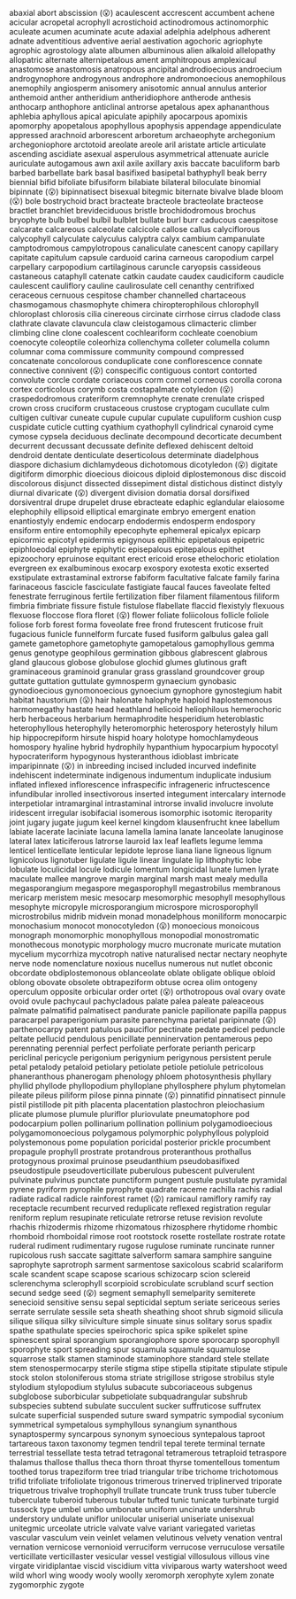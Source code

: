 abaxial
abort
abscission (😮)
acaulescent
accrescent
accumbent
achene
acicular
acropetal
acrophyll
acrostichoid
actinodromous
actinomorphic
aculeate
acumen
acuminate
acute
adaxial
adelphia
adelphous
adherent
adnate
adventitious
adventive
aerial
aestivation
agochoric
agriophyte
agrophic
agrostology
alate
albumen
albuminous
alien
alkaloid
allelopathy
allopatric
alternate
alternipetalous
ament
amphitropous
amplexicaul
anastomose
anastomosis
anatropous
ancipital
androdioecious
androecium
androgynophore
androgynous
androphore
andromonoecious
anemophilous
anemophily
angiosperm
anisomery
anisotomic
annual
annulus
anterior
anthemoid
anther
antheridium
antheridiophore
antherode
anthesis
anthocarp
anthophore
anticlinal
antrorse
apetalous
apex
aphananthous
aphlebia
aphyllous
apical
apiculate
apiphily
apocarpous
apomixis
apomorphy
apopetalous
apophyllous
apophysis
appendage
appendiculate
appressed
arachnoid
arborescent
arboretum
archaeophyte
archegonium
archegoniophore
arctotoid
areolate
areole
aril
aristate
article
articulate
ascending
ascidiate
asexual
asperulous
asymmetrical
attenuate
auricle
auriculate
autogamous
awn
axil
axile
axillary
axis
baccate
baculiform
barb
barbed
barbellate
bark
basal
basifixed
basipetal
bathyphyll
beak
berry
biennial
bifid
bifoliate
bifusiform
bilabiate
bilateral
biloculate
binomial
bipinnate (😮)
bipinnatisect
bisexual
bitegmic
biternate
bivalve
blade
bloom (😮)
bole
bostrychoid
bract
bracteate
bracteole
bracteolate
bracteose
bractlet
branchlet
brevideciduous
bristle
brochidodromous
brochus
bryophyte
bulb
bulbel
bulbil
bulblet
bullate
burl
burr
caducous
caespitose
calcarate
calcareous
calceolate
calcicole
callose
callus
calyciflorous
calycophyll
calyculate
calyculus
calyptra
calyx
cambium
campanulate
camptodromous
campylotropous
canaliculate
canescent
canopy
capillary
capitate
capitulum
capsule
carduoid
carina
carneous
caropodium
carpel
carpellary
carpopodium
cartilaginous
caruncle
caryopsis
cassideous
castaneous
cataphyll
catenate
catkin
caudate
caudex
caudiciform
caudicle
caulescent
cauliflory
cauline
caulirosulate
cell
cenanthy
centrifixed
ceraceous
cernuous
cespitose
chamber
channelled
chartaceous
chasmogamous
chasmophyte
chimera
chiropterophilous
chlorophyll
chloroplast
chlorosis
cilia
cinereous
circinate
cirrhose
cirrus
cladode
class
clathrate
clavate
clavuncula
claw
cleistogamous
climacteric
climber
climbing
cline
clone
coalescent
cochleariform
cochleate
coenobium
coenocyte
coleoptile
coleorhiza
collenchyma
colleter
columella
column
columnar
coma
commissure
community
compound
compressed
concatenate
concolorous
conduplicate
cone
conflorescence
connate
connective
connivent (😮)
conspecific
contiguous
contort
contorted
convolute
corcle
cordate
coriaceous
corm
cormel
corneous
corolla
corona
cortex
corticolous
corymb
costa
costapalmate
cotyledon (😮)
craspedodromous
crateriform
cremnophyte
crenate
crenulate
crisped
crown
cross
cruciform
crustaceous
crustose
cryptogam
cucullate
culm
cultigen
cultivar
cuneate
cupule
cupular
cupulate
cupuliform
cushion
cusp
cuspidate
cuticle
cutting
cyathium
cyathophyll
cylindrical
cynaroid
cyme
cymose
cypsela
deciduous
declinate
decompound
decorticate
decumbent
decurrent
decussant
decussate
definite
deflexed
dehiscent
deltoid
dendroid
dentate
denticulate
deserticolous
determinate
diadelphous
diaspore
dichasium
dichlamydeous
dichotomous
dicotyledon (😮)
digitate
digitiform
dimorphic
dioecious
dioicous
diploid
diplostemonous
disc
discoid
discolorous
disjunct
dissected
dissepiment
distal
distichous
distinct
distyly
diurnal
divaricate (😮)
divergent
division
domatia
dorsal
dorsifixed
dorsiventral
drupe
drupelet
druse
ebracteate
edaphic
eglandular
elaiosome
elephophily
ellipsoid
elliptical
emarginate
embryo
emergent
enation
enantiostyly
endemic
endocarp
endodermis
endosperm
endospory
ensiform
entire
entomophily
epecophyte
ephemeral
epicalyx
epicarp
epicormic
epicotyl
epidermis
epigynous
epilithic
epipetalous
epipetric
epiphloeodal
epiphyte
epiphytic
episepalous
epitepalous
epithet
epizoochory
epruinose
equitant
erect
ericoid
erose
ethelochoric
etiolation
evergreen
ex
exalbuminous
exocarp
exospory
exotesta
exotic
exserted
exstipulate
extrastaminal
extrorse
fabiform
facultative
falcate
family
farina
farinaceous
fascicle
fasciculate
fastigiate
faucal
fauces
faveolate
felted
fenestrate
ferruginous
fertile
fertilization
fiber
filament
filamentous
filiform
fimbria
fimbriate
fissure
fistule
fistulose
flabellate
flaccid
flexistyly
flexuous
flexuose
floccose
flora
floret (😮)
flower
foliate
foliicolous
follicle
foliole
foliose
forb
forest
forma
foveolate
free
frond
frutescent
fruticose
fruit
fugacious
funicle
funnelform
furcate
fused
fusiform
galbulus
galea
gall
gamete
gametophore
gametophyte
gamopetalous
gamophyllous
gemma
genus
genotype
geophilous
germination
gibbous
glabrescent
glabrous
gland
glaucous
globose
globulose
glochid
glumes
glutinous
graft
graminaceous
graminoid
granular
grass
grassland
groundcover
group
guttate
guttation
guttulate
gymnosperm
gynaecium
gynobasic
gynodioecious
gynomonoecious
gynoecium
gynophore
gynostegium
habit
habitat
haustorium (😮)
hair
halonate
halophyte
haploid
haplostemonous
harmomegathy
hastate
head
heathland
helicoid
heliophilous
hemerochoric
herb
herbaceous
herbarium
hermaphrodite
hesperidium
heteroblastic
heterophyllous
heterophylly
heteromorphic
heterospory
heterostyly
hilum
hip
hippocrepiform
hirsute
hispid
hoary
holotype
homochlamydeous
homospory
hyaline
hybrid
hydrophily
hypanthium
hypocarpium
hypocotyl
hypocrateriform
hypogynous
hysteranthous
idioblast
imbricate
imparipinnate (😮)
in
inbreeding
incised
included
incurved
indefinite
indehiscent
indeterminate
indigenous
indumentum
induplicate
indusium
inflated
inflexed
inflorescence
infraspecific
infrageneric
infructescence
infundibular
inrolled
insectivorous
inserted
integument
intercalary
internode
interpetiolar
intramarginal
intrastaminal
introrse
invalid
involucre
involute
iridescent
irregular
isobifacial
isomerous
isomorphic
isotomic
iteroparity
joint
jugary
jugate
jugum
keel
kernel
kingdom
klausenfrucht
knee
labellum
labiate
lacerate
laciniate
lacuna
lamella
lamina
lanate
lanceolate
lanuginose
lateral
latex
laticiferous
latrorse
lauroid
lax
leaf
leaflets
legume
lemma
lenticel
lenticellate
lenticular
lepidote
leprose
liana
liane
ligneous
lignum
lignicolous
lignotuber
ligulate
ligule
linear
lingulate
lip
lithophytic
lobe
lobulate
loculicidal
locule
lodicule
lomentum
longicidal
lunate
lumen
lyrate
maculate
mallee
mangrove
margin
marginal
marsh
mast
mealy
medulla
megasporangium
megaspore
megasporophyll
megastrobilus
membranous
mericarp
meristem
mesic
mesocarp
mesomorphic
mesophyll
mesophyllous
mesophyte
micropyle
microsporangium
microspore
microsporophyll
microstrobilus
midrib
midvein
monad
monadelphous
moniliform
monocarpic
monochasium
monocot
monocotyledon (😮)
monoecious
monoicous
monograph
monomorphic
monophyllous
monopodial
monostromatic
monothecous
monotypic
morphology
mucro
mucronate
muricate
mutation
mycelium
mycorrhiza
mycotroph
native
naturalised
nectar
nectary
neophyte
nerve
node
nomenclature
noxious
nucellus
numerous
nut
nutlet
obconic
obcordate
obdiplostemonous
oblanceolate
oblate
obligate
oblique
obloid
oblong
obovate
obsolete
obtrapeziform
obtuse
ocrea
olim
ontogeny
operculum
opposite
orbicular
order
ortet (😮)
orthotropous
oval
ovary
ovate
ovoid
ovule
pachycaul
pachycladous
palate
palea
paleate
paleaceous
palmate
palmatifid
palmatisect
pandurate
panicle
papilionate
papilla
pappus
paracarpel
paraperigonium
parasite
parenchyma
parietal
paripinnate (😮)
parthenocarpy
patent
patulous
pauciflor
pectinate
pedate
pedicel
peduncle
peltate
pellucid
pendulous
penicillate
penninervation
pentamerous
pepo
perennating
perennial
perfect
perfoliate
perforate
perianth
pericarp
periclinal
pericycle
perigonium
perigynium
perigynous
persistent
perule
petal
petalody
petaloid
petiolary
petiolate
petiole
petiolule
petricolous
phaneranthous
phanerogam
phenology
phloem
photosynthesis
phyllary
phyllid
phyllode
phyllopodium
phylloplane
phyllosphere
phylum
phytomelan
pileate
pileus
piliform
pilose
pinna
pinnate (😮)
pinnatifid
pinnatisect
pinnule
pistil
pistillode
pit
pith
placenta
placentation
plastochron
pleiochasium
plicate
plumose
plumule
pluriflor
pluriovulate
pneumatophore
pod
podocarpium
pollen
pollinarium
pollination
pollinium
polygamodioecious
polygamomonoecious
polygamous
polymorphic
polyphyllous
polyploid
polystemonous
pome
population
poricidal
posterior
prickle
procumbent
propagule
prophyll
prostrate
protandrous
proteranthous
prothallus
protogynous
proximal
pruinose
pseudanthium
pseudobasifixed
pseudostipule
pseudoverticillate
puberulous
pubescent
pulverulent
pulvinate
pulvinus
punctate
punctiform
pungent
pustule
pustulate
pyramidal
pyrene
pyriform
pyrophile
pyrophyte
quadrate
raceme
rachilla
rachis
radial
radiate
radical
radicle
rainforest
ramet (😮)
ramicaul
ramiflory
ramify
ray
receptacle
recumbent
recurved
reduplicate
reflexed
registration
regular
reniform
replum
resupinate
reticulate
retrorse
retuse
revision
revolute
rhachis
rhizodermis
rhizome
rhizomatous
rhizosphere
rhytidome
rhombic
rhomboid
rhomboidal
rimose
root
rootstock
rosette
rostellate
rostrate
rotate
ruderal
rudiment
rudimentary
rugose
rugulose
ruminate
runcinate
runner
rupicolous
rush
saccate
sagittate
salverform
samara
samphire
sanguine
saprophyte
saprotroph
sarment
sarmentose
saxicolous
scabrid
scalariform
scale
scandent
scape
scapose
scarious
schizocarp
scion
sclereid
sclerenchyma
sclerophyll
scorpioid
scrobiculate
scrubland
scurf
section
secund
sedge
seed (😮)
segment
semaphyll
semelparity
semiterete
senecioid
sensitive
sensu
sepal
septicidal
septum
seriate
sericeous
series
serrate
serrulate
sessile
seta
sheath
sheathing
shoot
shrub
sigmoid
silicula
silique
siliqua
silky
silviculture
simple
sinuate
sinus
solitary
sorus
spadix
spathe
spathulate
species
speirochoric
spica
spike
spikelet
spine
spinescent
spiral
sporangium
sporangiophore
spore
sporocarp
sporophyll
sporophyte
sport
spreading
spur
squamula
squamule
squamulose
squarrose
stalk
stamen
staminode
staminophore
standard
stele
stellate
stem
stenospermocarpy
sterile
stigma
stipe
stipella
stipitate
stipulate
stipule
stock
stolon
stoloniferous
stoma
striate
strigillose
strigose
strobilus
style
stylodium
stylopodium
stylulus
subacute
subcoriaceous
subgenus
subglobose
suborbicular
subpetiolate
subquadrangular
subshrub
subspecies
subtend
subulate
succulent
sucker
suffruticose
suffrutex
sulcate
superficial
suspended
suture
sward
sympatric
sympodial
syconium
symmetrical
sympetalous
symphyllous
synangium
synanthous
synaptospermy
syncarpous
synonym
synoecious
syntepalous
taproot
tartareous
taxon
taxonomy
tegmen
tendril
tepal
terete
terminal
ternate
terrestrial
tessellate
testa
tetrad
tetragonal
tetramerous
tetraploid
tetraspore
thalamus
thallose
thallus
theca
thorn
throat
thyrse
tomentellous
tomentum
toothed
torus
trapeziform
tree
triad
triangular
tribe
trichome
trichotomous
trifid
trifoliate
trifoliolate
trigonous
trimerous
trinerved
triplinerved
triporate
triquetrous
trivalve
trophophyll
trullate
truncate
trunk
truss
tuber
tubercle
tuberculate
tuberoid
tuberous
tubular
tufted
tunic
tunicate
turbinate
turgid
tussock
type
umbel
umbo
umbonate
unciform
uncinate
undershrub
understory
undulate
uniflor
unilocular
uniserial
uniseriate
unisexual
unitegmic
urceolate
utricle
valvate
valve
variant
variegated
varietas
vascular
vasculum
vein
veinlet
velamen
velutinous
velvety
venation
ventral
vernation
vernicose
vernonioid
verruciform
verrucose
verruculose
versatile
verticillate
verticillaster
vesicular
vessel
vestigial
villosulous
villous
vine
virgate
viridiplantae
viscid
viscidium
vitta
viviparous
warty
watershoot
weed
wild
whorl
wing
woody
wooly
woolly
xeromorph
xerophyte
xylem
zonate
zygomorphic
zygote
